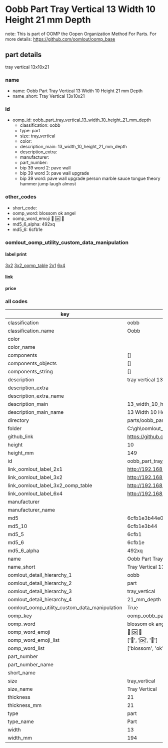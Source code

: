 # Oobb Part Tray Vertical 13 Width 10 Height 21 mm Depth  

note: This is part of OOMP the Oopen Organization Method For Parts. For more details: https://github.com/oomlout/oomp_base

##  part details
  



tray vertical 13x10x21



### name
* name: Oobb Part Tray Vertical 13 Width 10 Height 21 mm Depth
* name_short: Tray Vertical 13x10x21 
### id
* oomp_id: oobb_part_tray_vertical_13_width_10_height_21_mm_depth
  * classification: oobb
  * type: part
  * size: tray_vertical
  * color: 
  * description_main: 13_width_10_height_21_mm_depth
  * description_extra: 
  * manufacturer: 
  * part_number: 
  * bip 39 word 2: pave wall
  * bip 39 word 3: pave wall upgrade
  * bip 39 word: pave wall upgrade person marble sauce tongue theory hammer jump laugh almost

### other_codes
* short_code: 
* oomp_word: blossom ok angel
* oomp_word_emoji :blossom: :ok: :angel:
* md5_6_alpha: 492xq
* md5_6: 6cfb1e






### oomlout_oomp_utility_custom_data_manipulation
#### label print
[3x2](http://192.168.1.245:1112/?label=oomp%20492xq)
[3x2_oomp_table](http://192.168.1.108:1112/?label=oomp%20492xq)
[2x1](http://192.168.1.242:1112/?label=oomp%20492xq)
[6x4](http://192.168.1.55:1112/?label=oomp%20492xq)    

#### link

                              

#### price







### all codes 
| key | value |  
| --- | --- |  
| classification | oobb |  
| classification_name | Oobb |  
| color |  |  
| color_name |  |  
| components | [] |  
| components_objects | [] |  
| components_string | [] |  
| description | tray vertical 13x10x21 |  
| description_extra |  |  
| description_extra_name |  |  
| description_main | 13_width_10_height_21_mm_depth |  
| description_main_name | 13 Width 10 Height 21 mm Depth |  
| directory | parts/oobb_part_tray_vertical_13_width_10_height_21_mm_depth |  
| folder | C:\gh\oomlout_oobb_version_4_generated_parts\parts\oobb_part_tray_vertical_13_width_10_height_21_mm_depth |  
| github_link | https://github.com/oomlout/oomlout_oomp_part_src/tree/main/parts/oobb_part_tray_vertical_13_width_10_height_21_mm_depth |  
| height | 10 |  
| height_mm | 149 |  
| id | oobb_part_tray_vertical_13_width_10_height_21_mm_depth |  
| link_oomlout_label_2x1 | http://192.168.1.242:1112/?label=oomp%20492xq |  
| link_oomlout_label_3x2 | http://192.168.1.245:1112/?label=oomp%20492xq |  
| link_oomlout_label_3x2_oomp_table | http://192.168.1.108:1112/?label=oomp%20492xq |  
| link_oomlout_label_6x4 | http://192.168.1.55:1112/?label=oomp%20492xq |  
| manufacturer |  |  
| manufacturer_name |  |  
| md5 | 6cfb1e3b44e05c8efe43da35dd7dad0c |  
| md5_10 | 6cfb1e3b44 |  
| md5_5 | 6cfb1 |  
| md5_6 | 6cfb1e |  
| md5_6_alpha | 492xq |  
| name | Oobb Part Tray Vertical 13 Width 10 Height 21 mm Depth |  
| name_short | Tray Vertical 13x10x21  |  
| oomlout_detail_hierarchy_1 | oobb |  
| oomlout_detail_hierarchy_2 | part |  
| oomlout_detail_hierarchy_3 | tray_vertical |  
| oomlout_detail_hierarchy_4 | 21_mm_depth |  
| oomlout_oomp_utility_custom_data_manipulation | True |  
| oomp_key | oomp_oobb_part_tray_vertical_13_width_10_height_21_mm_depth |  
| oomp_word | blossom ok angel |  
| oomp_word_emoji | :blossom: :ok: :angel: |  
| oomp_word_emoji_list | [':blossom:', ':ok:', ':angel:'] |  
| oomp_word_list | ['blossom', 'ok', 'angel'] |  
| part_number |  |  
| part_number_name |  |  
| short_name |  |  
| size | tray_vertical |  
| size_name | Tray Vertical |  
| thickness | 21 |  
| thickness_mm | 21 |  
| type | part |  
| type_name | Part |  
| width | 13 |  
| width_mm | 194 |  
